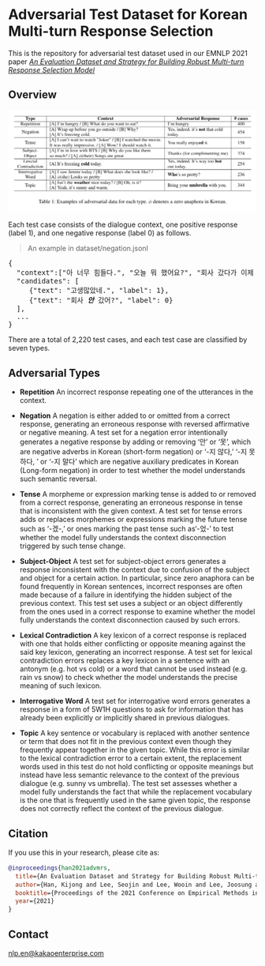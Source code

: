 # Adversarial Test Dataset for Korean Multi-turn Response Selection

This is the repository for adversarial test dataset used in our EMNLP 2021 paper [*An Evaluation Dataset and Strategy for Building Robust Multi-turn Response Selection Model*](https://arxiv.org/abs/2109.04834)

## Overview
![Table](table.png)

Each test case consists of the dialogue context, one positive response (label 1), and one negative response (label 0) as follows.
> An example in dataset/negation.jsonl
<pre>
{
  "context":["아 너무 힘들다.", "오늘 뭐 했어요?", "회사 갔다가 이제 집 왔어요."]
  "candidates": [
     {"text": "고생많았네.", "label": 1}, 
     {"text": "회사 <i><b>안</b></i> 갔어?", "label": 0}
  ],
  ...
}
</pre>


There are a total of 2,220 test cases, and each test case are classified by seven types.

## Adversarial Types

* **Repetition** An incorrect response repeating one of the utterances in the context.

* **Negation**  A negation is either added to or omitted from a correct response, generating an erroneous response with reversed affirmative or negative meaning. A test set for a negation error intentionally generates a negative response by adding or removing ‘안’ or ‘못’, which are negative adverbs in Korean (short-form negation) or ‘-지 않다,’ ‘-지 못하다, ’ or ‘-지 말다’ which are negative auxiliary predicates in Korean (Long-form negation) in order to test whether the model understands such semantic reversal.

* **Tense** A morpheme or expression marking tense is added to or removed from a correct response, generating an erroneous response in tense that is inconsistent with the given context. A test set for tense errors adds or replaces morphemes or expressions marking the future tense such as ‘-겠-,’  or ones marking the past tense such as‘-었-’ to test whether the model fully understands the context disconnection triggered by such tense change. 

* **Subject-Object**  A test set for subject-object errors generates a response inconsistent with the context due to confusion of the subject and object for a certain action. In particular, since zero anaphora can be found frequently in Korean sentences, incorrect responses are often made because of a failure in identifying the hidden subject of the previous context. This test set uses a subject or an object differently from the ones used in a correct response to examine whether the model fully understands the context disconnection caused by such errors.

* **Lexical Contradiction** A key lexicon of a correct response is replaced with one that holds either conflicting or opposite meaning against the said key lexicon, generating an incorrect response. A test set for lexical contradiction errors replaces a key lexicon in a sentence with an antonym (e.g. hot vs cold) or a word that cannot be used instead (e.g. rain vs snow) to check whether the model understands the precise meaning of such lexicon. 

* **Interrogative Word** A test set for interrogative word errors generates a response in a form of 5W1H questions to ask for information that has already been explicitly or implicitly shared in previous dialogues.

* **Topic** A key sentence or vocabulary is replaced with another sentence or term that does not fit in the previous context even though they frequently appear together in the given topic. While this error is similar to the lexical contradiction error to a certain extent, the replacement words used in this test do not hold conflicting or opposite meanings but instead have less semantic relevance to the context of the previous dialogue (e.g. sunny vs umbrella). The test set assesses whether a model fully understands the fact that while the replacement vocabulary is the one that is frequently used in the same given topic, the response does not correctly reflect the context of the previous dialogue.


## Citation
If you use this in your research, please cite as:
```bibtex
@inproceedings{han2021advmrs,
  title={An Evaluation Dataset and Strategy for Building Robust Multi-turn Response Selection Model},
  author={Han, Kijong and Lee, Seojin and Lee, Wooin and Lee, Joosung and Lee, Dong-hun},
  booktitle={Proceedings of the 2021 Conference on Empirical Methods in Natural Language Processing (EMNLP)},
  year={2021}
}
```

## Contact
nlp.en@kakaoenterprise.com 
